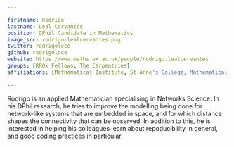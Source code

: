 ```yaml
---

firstname: Rodrigo
lastname: Leal-Cervantes
position: DPhil Candidate in Mathematics
image_src: rodrigo-lealcervantes.png
twitter: rodrigolece
github: rodrigolece
website: https://www.maths.ox.ac.uk/people/rodrigo.lealcervantes
groups: [RROx Fellows, The Carpentries]
affiliations: [Mathematical Institute, St Anne's College, Mathematical Physical and Life Sciences Division,]

---
```


Rodrigo is an applied Mathematician specialising in Networks Science. In his DPhil research, he tries to improve the modelling being done for network-like systems that are embedded in space, and for which distance shapes the connectivity that can be observed. In addition to this, he is interested in helping his colleagues learn about repoducibility in general, and good coding practices in particular.
